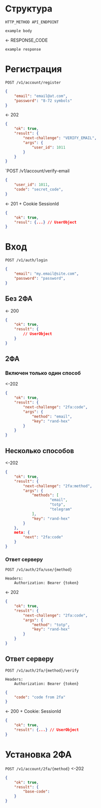 # Структура
`HTTP_METHOD API_ENDPOINT`
```
example body
```
<- RESPONSE_CODE
```
example response
```
# Регистрация
`POST /v1/account/register`
```json
{
	"email": "email@at.com",
	"password": "8-72 symbols"
}
```
<- 202
```json
{
	"ok": true,
	"result": {
		"next-challenge": "VERIFY_EMAIL",
		"args": {
			"user_id": 1011
		}
	}
}
```

`POST /v1/account/verify-email
```json
{
	"user_id": 1011,
	"code": "secret_code",
}
```
<- 201 + Cookie SessionId
```json
{
	"ok": true,
	"resul": {...} // UserObject
}
```

# Вход
`POST /v1/auth/login`
```json
{
	"email": "my.email@site.com",
	"password": "password",
}
```
## Без 2ФА
<- 200
```json
{
	"ok": true,
	"result": {
		// UserObject
	}
}
```
## 2ФА
### Включен только один способ
<-202
```json
{
	"ok": true,
	"result": {
		"next-challenge": "2fa:code",
		"args": {
			"method": "email",
			"key": "rand-hex"
		}
	}
}
```
## Несколько способов
<-202
```json
{
	"ok": true,
	"result": {
		"next-challenge": "2fa:method",
		"args": {
			"methods": [
					"email",
					"totp",
					"telegram"
			],
			"key": "rand-hex"
		}
	},
	meta: {
		"next": "2fa:code"
	}
}
```
### Ответ серверу
`POST /v1/auth/2fa/use/{method}`
```
Headers:
	Authorization: Bearer {token}
```
<- 202
```json
{
	"ok": true,
	"result": {
		"next-challenge": "2fa:code",
		"args": {
			"method": "totp",
			"key": "rand-hex"
		}
	}
}
```

## Ответ серверу
`POST /v1/auth/2fa/{method}/verify`
```
Headers:
	Authorization: Bearer {token}
```

```json
{
	"code": "code from 2fa"
}
```
<- 200 + Cookie: SessionId
```json
{
	"ok": true,
	"result": {...} // UserObject
}
```


# Установка 2ФА
`POST /v1/account/2fa/{method}`
<-202
```json
{
	"ok": true,
	"result": {
		"base-code": 
	}
}
```